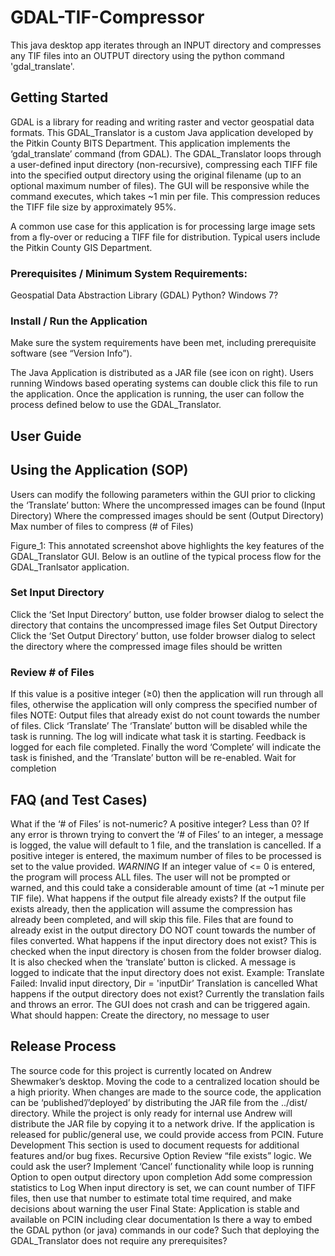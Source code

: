 # GDAL-TIF-Compressor
This java desktop app iterates through an INPUT directory and compresses any TIF files into an OUTPUT directory using the python command 'gdal_translate'.

## Getting Started
GDAL is a library for reading and writing raster and vector geospatial data formats. This GDAL_Translator is a custom Java application developed by the Pitkin County BITS Department. This application implements the ‘gdal_translate’ command (from GDAL). The GDAL_Translator loops through a user-defined input directory (non-recursive), compressing each TIFF file into the specified output directory using the original filename (up to an optional maximum number of files). The GUI will be responsive while the command executes, which takes ~1 min per file.  This compression reduces the TIFF file size by approximately 95%.

A common use case for this application is for processing large image sets from a fly-over or reducing a TIFF file for distribution.   Typical users include the Pitkin County GIS Department.

### Prerequisites / Minimum System Requirements:
  Geospatial Data Abstraction Library (GDAL)
  Python?
  Windows 7?

### Install / Run the Application
Make sure the system requirements have been met, including prerequisite software (see “Version Info”).

The Java Application is distributed as a JAR file (see icon on right). Users running Windows based operating systems can double click this file to run the application. Once the application is running, the user can follow the process defined below to use the GDAL_Translator.


## User Guide

## Using the Application (SOP)
Users can modify the following parameters within the GUI prior to clicking the ‘Translate’ button:
Where the uncompressed images can be found (Input Directory)
Where the compressed images should be sent (Output Directory)
Max number of files to compress (# of Files)

Figure_1: This annotated screenshot above highlights the key features of the GDAL_Translator GUI. Below is an outline of the typical process flow for the GDAL_Tranlsator application.

### Set Input Directory
Click the ‘Set Input Directory’ button, use folder browser dialog to select the directory that contains the uncompressed image files
Set Output Directory
Click the ‘Set Output Directory’ button, use folder browser dialog to select the directory where the compressed image files should be written
### Review # of Files
If this value is a positive integer (≥0) then the application will run through all files, otherwise the application will only compress the specified number of files
NOTE: Output files that already exist do not count towards the number of files.
Click ‘Translate’
The ‘Translate’ button will be disabled while the task is running.
The log will indicate what task it is starting.
Feedback is logged for each file completed.
Finally the word ‘Complete’ will indicate the task is finished, and the ‘Translate’ button will be re-enabled.
Wait for completion



## FAQ (and Test Cases)
What if the ‘# of Files’ is not-numeric? A positive integer? Less than 0?
If any error is thrown trying to convert the ‘# of Files’ to an integer, a message is logged, the value will default to 1 file, and the translation is cancelled.
If a positive integer is entered, the maximum number of files to be processed is set to the value provided.
*WARNING* If an integer value of <= 0 is entered, the program will process ALL files. The user will not be prompted or warned, and this could take a considerable amount of time (at ~1 minute per TIF file).
What happens if the output file already exists?
If the output file exists already, then the application will assume the compression has already been completed, and will skip this file.
Files that are found to already exist in the output directory DO NOT count towards the number of files converted.
What happens if the input directory does not exist?
This is checked when the input directory is chosen from the folder browser dialog. It is also checked when the ‘translate’ button is clicked.
A message is logged to indicate that the input directory does not exist.
Example: Translate Failed: Invalid input directory, Dir = 'inputDir’
Translation is cancelled
What happens if the output directory does not exist?
Currently the translation fails and throws an error. The GUI does not crash and can be triggered again.
What should happen: Create the directory, no message to user


## Release Process
The source code for this project is currently located on Andrew Shewmaker’s desktop. Moving the code to a centralized location should be a high priority. When changes are made to the source code, the application can be ‘published’/’deployed’ by distributing the JAR file from the ../dist/ directory. While the project is only ready for internal use Andrew will distribute the JAR file by copying it to a network drive. If the application is released for public/general use, we could provide access from PCIN.
Future Development
This section is used to document requests for additional features and/or bug fixes.
Recursive Option
Review “file exists” logic. We could ask the user?
Implement ‘Cancel’ functionality while loop is running
Option to open output directory upon completion
Add some compression statistics to Log
When input directory is set, we can count number of TIFF files, then use that number to estimate total time required, and make decisions about warning the user
Final State: Application is stable and available on PCIN including clear documentation
Is there a way to embed the GDAL python (or java) commands in our code? Such that deploying the GDAL_Translator does not require any prerequisites?

